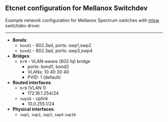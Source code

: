 ## Etcnet configuration for Mellanox Switchdev
Example network configuration for Mellanox Spectrum switches with
[mlsw](https://github.com/Mellanox/mlxsw/wiki/Overview) switchdev driver.
***
* **Bonds**:
  * `bond1` - 802.3ad, ports: swp1,swp2
  * `bond2` - 802.3ad, ports: swp3,swp4
* **Bridges**:
  * `br0` - VLAN-aware (802.1q) bridge
    * ports: bond1, bond2
    * VLANs: 10 40 30 40
    * PVID: 1 (default)
* **Routed interfaces**:
  * `br0` (VLAN 1)
    * 172.16.1.254/24
  * `swp16` - uplink
    * 10.0.255.1/24
* **Physical interfaces**:
  * `swp1`, `swp2`, `swp3`, `swp4` `swp16`
